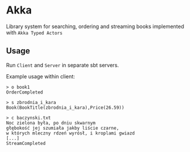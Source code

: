 # Akka

Library system for searching, ordering and streaming books implemented with `Akka Typed Actors`

## Usage

Run `Client` and `Server` in separate sbt servers.  

Example usage within client:

```
> o book1
OrderCompleted

> s zbrodnia_i_kara
Book(BookTitle(zbrodnia_i_kara),Price(26.59))

> c baczynski.txt
Noc zielona była, po dniu skwarnym
głębokość jej szumiała jakby liście czarne,
w których mleczny rdzeń wyrósł, i kroplami gwiazd
[...]
StreamCompleted

```

